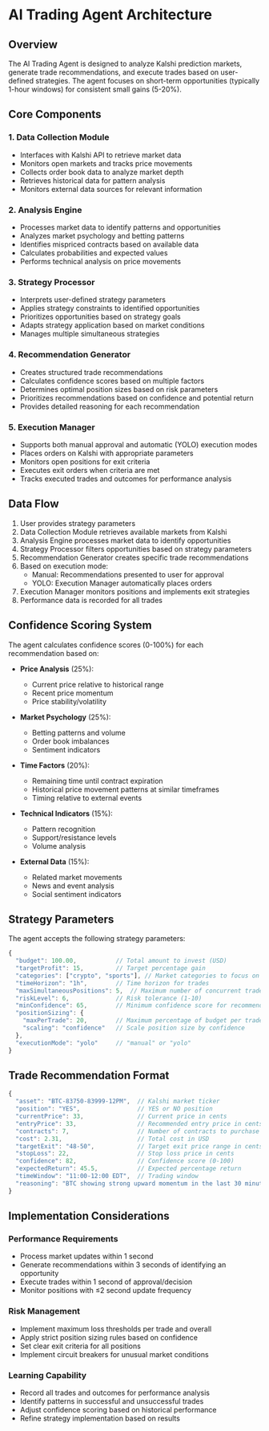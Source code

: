 # AI Trading Agent Architecture

## Overview

The AI Trading Agent is designed to analyze Kalshi prediction markets, generate trade recommendations, and execute trades based on user-defined strategies. The agent focuses on short-term opportunities (typically 1-hour windows) for consistent small gains (5-20%).

## Core Components

### 1. Data Collection Module
- Interfaces with Kalshi API to retrieve market data
- Monitors open markets and tracks price movements
- Collects order book data to analyze market depth
- Retrieves historical data for pattern analysis
- Monitors external data sources for relevant information

### 2. Analysis Engine
- Processes market data to identify patterns and opportunities
- Analyzes market psychology and betting patterns
- Identifies mispriced contracts based on available data
- Calculates probabilities and expected values
- Performs technical analysis on price movements

### 3. Strategy Processor
- Interprets user-defined strategy parameters
- Applies strategy constraints to identified opportunities
- Prioritizes opportunities based on strategy goals
- Adapts strategy application based on market conditions
- Manages multiple simultaneous strategies

### 4. Recommendation Generator
- Creates structured trade recommendations
- Calculates confidence scores based on multiple factors
- Determines optimal position sizes based on risk parameters
- Prioritizes recommendations based on confidence and potential return
- Provides detailed reasoning for each recommendation

### 5. Execution Manager
- Supports both manual approval and automatic (YOLO) execution modes
- Places orders on Kalshi with appropriate parameters
- Monitors open positions for exit criteria
- Executes exit orders when criteria are met
- Tracks executed trades and outcomes for performance analysis

## Data Flow

1. User provides strategy parameters
2. Data Collection Module retrieves available markets from Kalshi
3. Analysis Engine processes market data to identify opportunities
4. Strategy Processor filters opportunities based on strategy parameters
5. Recommendation Generator creates specific trade recommendations
6. Based on execution mode:
   - Manual: Recommendations presented to user for approval
   - YOLO: Execution Manager automatically places orders
7. Execution Manager monitors positions and implements exit strategies
8. Performance data is recorded for all trades

## Confidence Scoring System

The agent calculates confidence scores (0-100%) for each recommendation based on:

- **Price Analysis** (25%):
  - Current price relative to historical range
  - Recent price momentum
  - Price stability/volatility

- **Market Psychology** (25%):
  - Betting patterns and volume
  - Order book imbalances
  - Sentiment indicators

- **Time Factors** (20%):
  - Remaining time until contract expiration
  - Historical price movement patterns at similar timeframes
  - Timing relative to external events

- **Technical Indicators** (15%):
  - Pattern recognition
  - Support/resistance levels
  - Volume analysis

- **External Data** (15%):
  - Related market movements
  - News and event analysis
  - Social sentiment indicators

## Strategy Parameters

The agent accepts the following strategy parameters:

```javascript
{
  "budget": 100.00,           // Total amount to invest (USD)
  "targetProfit": 15,         // Target percentage gain
  "categories": ["crypto", "sports"], // Market categories to focus on
  "timeHorizon": "1h",        // Time horizon for trades
  "maxSimultaneousPositions": 5,  // Maximum number of concurrent trades
  "riskLevel": 6,             // Risk tolerance (1-10)
  "minConfidence": 65,        // Minimum confidence score for recommendations
  "positionSizing": {
    "maxPerTrade": 20,        // Maximum percentage of budget per trade
    "scaling": "confidence"   // Scale position size by confidence
  },
  "executionMode": "yolo"     // "manual" or "yolo"
}
```

## Trade Recommendation Format

```javascript
{
  "asset": "BTC-83750-83999-12PM",  // Kalshi market ticker
  "position": "YES",                // YES or NO position
  "currentPrice": 33,               // Current price in cents
  "entryPrice": 33,                 // Recommended entry price in cents
  "contracts": 7,                   // Number of contracts to purchase
  "cost": 2.31,                     // Total cost in USD
  "targetExit": "48-50",            // Target exit price range in cents
  "stopLoss": 22,                   // Stop loss price in cents
  "confidence": 82,                 // Confidence score (0-100)
  "expectedReturn": 45.5,           // Expected percentage return
  "timeWindow": "11:00-12:00 EDT",  // Trading window
  "reasoning": "BTC showing strong upward momentum in the last 30 minutes with support at $83,700. Order book shows thin resistance up to $84,000, increasing probability of YES outcome. 7:3 YES:NO volume ratio in last 15 minutes suggests positive sentiment."
}
```

## Implementation Considerations

### Performance Requirements
- Process market updates within 1 second
- Generate recommendations within 3 seconds of identifying an opportunity
- Execute trades within 1 second of approval/decision
- Monitor positions with ≤2 second update frequency

### Risk Management
- Implement maximum loss thresholds per trade and overall
- Apply strict position sizing rules based on confidence
- Set clear exit criteria for all positions
- Implement circuit breakers for unusual market conditions

### Learning Capability
- Record all trades and outcomes for performance analysis
- Identify patterns in successful and unsuccessful trades
- Adjust confidence scoring based on historical performance
- Refine strategy implementation based on results

